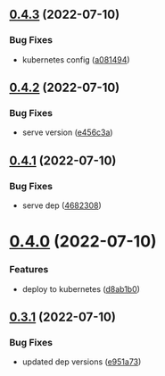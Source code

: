 ## [0.4.3](https://github.com/EddieHubCommunity/EddieHubLive/compare/v0.4.2...v0.4.3) (2022-07-10)


### Bug Fixes

* kubernetes config ([a081494](https://github.com/EddieHubCommunity/EddieHubLive/commit/a0814940d9f6324c7f1c8c95825af9c67c0e8762))



## [0.4.2](https://github.com/EddieHubCommunity/EddieHubLive/compare/v0.4.1...v0.4.2) (2022-07-10)


### Bug Fixes

* serve version ([e456c3a](https://github.com/EddieHubCommunity/EddieHubLive/commit/e456c3ad44e58eac4336c2b17b0fa4a0262a4acd))



## [0.4.1](https://github.com/EddieHubCommunity/EddieHubLive/compare/v0.4.0...v0.4.1) (2022-07-10)


### Bug Fixes

* serve dep ([4682308](https://github.com/EddieHubCommunity/EddieHubLive/commit/4682308c89431076ea5dd871d2c1d545dd7ee3be))



# [0.4.0](https://github.com/EddieHubCommunity/EddieHubLive/compare/v0.3.1...v0.4.0) (2022-07-10)


### Features

* deploy to kubernetes ([d8ab1b0](https://github.com/EddieHubCommunity/EddieHubLive/commit/d8ab1b019c584f0dd413e5998339197dee2585af))



## [0.3.1](https://github.com/EddieHubCommunity/EddieHubLive/compare/v0.3.0...v0.3.1) (2022-07-10)


### Bug Fixes

* updated dep versions ([e951a73](https://github.com/EddieHubCommunity/EddieHubLive/commit/e951a73e371992e1b7350f2912c6e18e99a46329))



